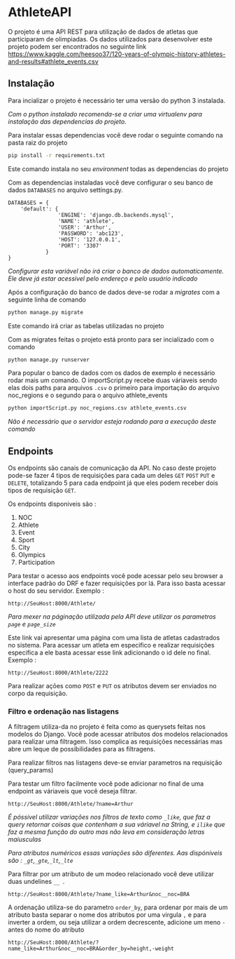 # AthleteAPI

O projeto é uma API REST para utilização de dados de atletas que participaram de olimpiadas.
Os dados utilizados para desenvolver este projeto podem ser encontrados no seguinte link https://www.kaggle.com/heesoo37/120-years-of-olympic-history-athletes-and-results#athlete_events.csv

## Instalação

Para incializar o projeto é necessário ter uma versão do python 3 instalada.

*Com o python instalado recomenda-se a criar uma virtualenv para instalação das dependencias do projeto.*

Para instalar essas dependencias você deve rodar o seguinte comando na pasta raiz do projeto

```sh
pip install -r requirements.txt
```
Este comando instala no seu *environment* todas as dependencias do projeto

Com as dependencias instaladas você deve configurar o seu banco de dados `DATABASES` no arquivo settings.py.

```
DATABASES = {
    'default': {
                'ENGINE': 'django.db.backends.mysql',
                'NAME': 'athlete',
                'USER': 'Arthur',
                'PASSWORD': 'abc123',
                'HOST': '127.0.0.1',
                'PORT': '3307'
            }
}
```

*Configurar esta variável não irá criar o banco de dados automaticamente. Ele deve já estar acessivel pelo endereço e pelo usuário indicado*

Após a configuração do banco de dados deve-se rodar a *migrates* com a seguinte linha de comando

```sh
python manage.py migrate
```

Este comando irá criar as tabelas utilizadas no projeto

Com as migrates feitas o projeto está pronto para ser incializado com o comando

```sh
python manage.py runserver
```
Para popular o banco de dados com os dados de exemplo é necessário rodar mais um comando. O importScript.py recebe duas váriaveis sendo elas dois paths para arquivos `.csv` o primeiro para importação do arquivo noc_regions e o segundo para o arquivo athlete_events

```sh
python importScript.py noc_regions.csv athlete_events.csv
```

*Não é necessário que o servidor esteja rodando para a execução deste comando*


## Endpoints

Os endpoints são canais de comunicação da API. No caso deste projeto pode-se fazer 4 tipos de requisições para cada um deles `GET` `POST` `PUT` e `DELETE`, totalizando 5 para cada endpoint já que eles podem receber dois tipos de requisição `GET`.

Os endpoints disponiveis são :

1. NOC
2. Athlete
3. Event
4. Sport
5. City
6. Olympics
7. Participation

Para testar o acesso aos endpoints você pode acessar pelo seu browser a interface padrão do DRF e fazer requisições por lá.
Para isso basta acessar o host do seu servidor. Exemplo :
```
http://SeuHost:8000/Athlete/
```
*Para mexer na páginação utilizada pela API deve utilizar os parametros `page` e `page_size`*

Este link vai apresentar uma página com uma lista de atletas cadastrados no sistema. Para acessar um atleta em especifico e realizar requisições especifica a ele basta acessar esse link adicionando o id dele no final. Exemplo :
```
http://SeuHost:8000/Athlete/2222
```

Para realizar ações como `POST` e `PUT` os atributos devem ser enviados no corpo da requisição.

### Filtro e ordenação nas listagens

A filtragem utiliza-da no projeto é feita como as querysets feitas nos modelos do Django. Você pode acessar atributos dos modelos relacionados para realizar uma filtragem. Isso complica as requisições necessárias mas abre um leque de possibilidades para as filtragens.

Para realizar filtros nas listagens deve-se enviar parametros na requisição (query_params)

Para testar um filtro facilmente você pode adicionar no final de uma endpoint as váriaveis que você deseja filtrar.
```
http://SeuHost:8000/Athlete/?name=Arthur
```
*É póssivel utilizar variações nos filtros de texto como `_like`, que faz a query retornar coisas que contenham a sua váriavel na String, e `ilike` que faz a mesma função do outro mas não leva em consideração letras maiusculas*

*Para atributos numéricos essas variações são diferentes. Aas dispóniveis são : `_gt`,`_gte`,`_lt`,`_lte`*

Para filtrar por um atributo de um modeo relacionado você deve utilizar duas undelines `__ `.

```
http://SeuHost:8000/Athlete/?name_like=Arthur&noc__noc=BRA
```

A ordenação utiliza-se do parametro `order_by`, para ordenar por mais de um atributo basta separar o nome dos atributos por uma virgula `,` e para inverter a ordem, ou seja utilizar a ordem decrescente, adicione um meno `-` antes do nome do atributo

```
http://SeuHost:8000/Athlete/?name_like=Arthur&noc__noc=BRA&order_by=height,-weight
```
